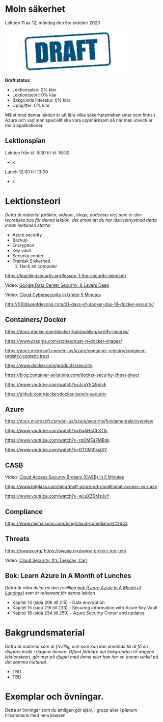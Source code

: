 # Moln säkerhet

Lektion 11 av 12, måndag den 5:e oktober 2020

![Draft](/assets/images/draft.png)

**Draft status**:

* Lektionsplan: 0% klar
* Lektionsteori: 0% klar
* Bakgrunds litteratur: 0% klar
* Uppgifter: 0% klar

Målet med denna lektion är att lära vilka säkerhetsmekanismer som finns i Azure och vad man speciellt ska vara uppmärksam på när man utvecklar moln applikationer.

## Lektionsplan
Lektion från kl. 8:30 till kl. 16:30

* x

Lunch 12:00 till 13:00

* x

# Lektionsteori
*Detta är material (artiklar, videoer, blogs, podcasts etc) som är den teoretiska bas för denna lektion, det antas att du har läst/set/lystnad detta innan lektionen starter.*

* Azure security
* Backup
* Encryption
* Key vault
* Security center
* Praktisk Sikkerhed
  1. Hack en computer



https://teachingsecurity.org/lesson-1-the-security-mindset/


Video: [Google Data Center Security: 6 Layers Deep](https://www.youtube.com/watch?v=kd33UVZhnAA)

Video: [Cloud Cybersecurity in Under 5 Minutes](https://www.youtube.com/watch?v=k2684fuzHLs)



http://100daysofdevops.com/21-days-of-docker-day-18-docker-security/

## Containers/ Docker

https://docs.docker.com/docker-hub/publish/certify-images/

https://www.praqma.com/stories/trust-in-docker-images/

https://docs.microsoft.com/en-us/azure/container-registry/container-registry-content-trust

https://www.docker.com/products/security

https://blog.container-solutions.com/docker-security-cheat-sheet

https://www.youtube.com/watch?v=JcuYFQSplvE

https://github.com/docker/docker-bench-security

## Azure

https://docs.microsoft.com/en-us/azure/security/fundamentals/overview

https://www.youtube.com/watch?v=0qAHaCLKTIk

https://www.youtube.com/watch?v=rpOMEa7MBqk

https://www.youtube.com/watch?v=OTGMi0ksjXY

## CASB

Video: [Cloud Access Security Brokers (CASB) in 5 Minutes](https://www.youtube.com/watch?v=qhAC--N6b8w)

https://www.bitglass.com/blog/msft-azure-ad-conditional-access-vs-casb

https://www.youtube.com/watch?v=wLsXZ9MzJxY

## Compliance

https://www.michalsons.com/blog/cloud-compliance/22643

## Threats

https://owasp.org/
https://owasp.org/www-project-top-ten/

Video: [Cloud Security: It's Tuesday, Carl](https://www.youtube.com/watch?v=NI-plwor2Xw)



## Bok: Learn Azure In A Month of Lunches

*Detta är vilka delar av den frivilliga [bok (Learn Azure In A Month of Lunches)](info_learningmaterial.md) som är releavant för denna lektion*

* Kapitel 14 (sida 206 till 215) - Data encryption
* Kapitel 15 (sida 216 till 233) - Securing information with Azure Key Vault
* Kapitel 16 (sida 234 till 250) - Azure Security Center and updates

# Bakgrundsmaterial

*Detta är material som är frivillig, och som kan kan används till at få en djupare insikt i dagens ämnen. Oftast förklara det bakgrunden till dagens lektionsteori, går mer på djupet med ämne eller han har en annan vinkel på det samma material.*

* TBD
* TBD

# Exemplar och övningar. 

Detta är övningar som du äntligen gör själv, i grupp eller i plenum tillsammans med hela klassen